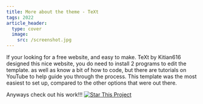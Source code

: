 ```yaml
---
title: More about the theme - TeXt
tags: 2022
article_header:
  type: cover
  image:
    src: /screenshot.jpg
---
```


If your looking for a free website, and easy to make. TeXt by Kitian616 designed this nice website, you do need to install 2 programs to edit the template. as well as know a bit of how to code, but there are tutorials on YouTube to help guide you through the process. This template was the most easiest to set up, compared to the other options that were out there. 

<!--more-->
Anyways check out his work!!! 
[![Star This Project](https://img.shields.io/github/stars/kitian616/jekyll-TeXt-theme.svg?label=Stars&style=social)](https://github.com/kitian616/jekyll-TeXt-theme/)
